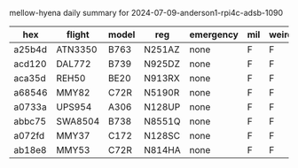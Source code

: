 mellow-hyena daily summary for 2024-07-09-anderson1-rpi4c-adsb-1090

|hex|flight|model|reg|emergency|mil|weirdo|
|--|--|--|--|--|--|--|
|a25b4d|ATN3350|B763|N251AZ|none|F|F|
|acd120|DAL772|B739|N925DZ|none|F|F|
|aca35d|REH50|BE20|N913RX|none|F|F|
|a68546|MMY82|C72R|N5190R|none|F|F|
|a0733a|UPS954|A306|N128UP|none|F|F|
|abbc75|SWA8504|B738|N8551Q|none|F|F|
|a072fd|MMY37|C172|N128SC|none|F|F|
|ab18e8|MMY53|C72R|N814HA|none|F|F|
